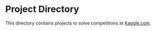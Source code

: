 # Project Directory

This directory contains projects to solve competitions at
[Kaggle.com](https://www.kaggle.com/).
